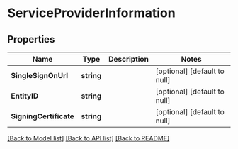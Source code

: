 # ServiceProviderInformation

## Properties
Name | Type | Description | Notes
------------ | ------------- | ------------- | -------------
**SingleSignOnUrl** | **string** |  | [optional] [default to null]
**EntityID** | **string** |  | [optional] [default to null]
**SigningCertificate** | **string** |  | [optional] [default to null]

[[Back to Model list]](../README.md#documentation-for-models) [[Back to API list]](../README.md#documentation-for-api-endpoints) [[Back to README]](../README.md)

